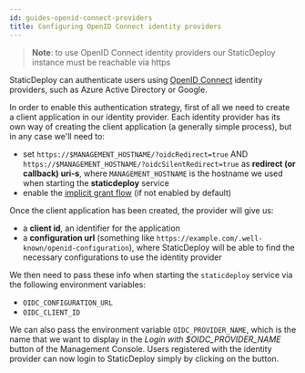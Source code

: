 ```yaml
---
id: guides-openid-connect-providers
title: Configuring OpenID Connect identity providers
---
```


> **Note**: to use OpenID Connect identity providers our StaticDeploy instance
> must be reachable via https

StaticDeploy can authenticate users using [OpenID Connect](https://openid.net/)
identity providers, such as Azure Active Directory or Google.

In order to enable this authentication strategy, first of all we need to create
a client application in our identity provider. Each identity provider has its
own way of creating the client application (a generally simple process), but in
any case we'll need to:

- set `https://$MANAGEMENT_HOSTNAME/?oidcRedirect=true` AND
  `https://$MANAGEMENT_HOSTNAME/?oidcSilentRedirect=true` as **redirect (or
  callback) uri-s**, where `MANAGEMENT_HOSTNAME` is the hostname we used when
  starting the **staticdeploy** service
- enable the [implicit grant flow](https://oauth.net/2/grant-types/implicit/)
  (if not enabled by default)

Once the client application has been created, the provider will give us:

- a **client id**, an identifier for the application
- a **configuration url** (something like
  `https://example.com/.well-known/openid-configuration`), where StaticDeploy
  will be able to find the necessary configurations to use the identity provider

We then need to pass these info when starting the `staticdeploy` service via the
following environment variables:

- `OIDC_CONFIGURATION_URL`
- `OIDC_CLIENT_ID`

We can also pass the environment variable `OIDC_PROVIDER_NAME`, which is the
name that we want to display in the _Login with \$OIDC_PROVIDER_NAME_ button of
the Management Console. Users registered with the identity provider can now
login to StaticDeploy simply by clicking on the button.
